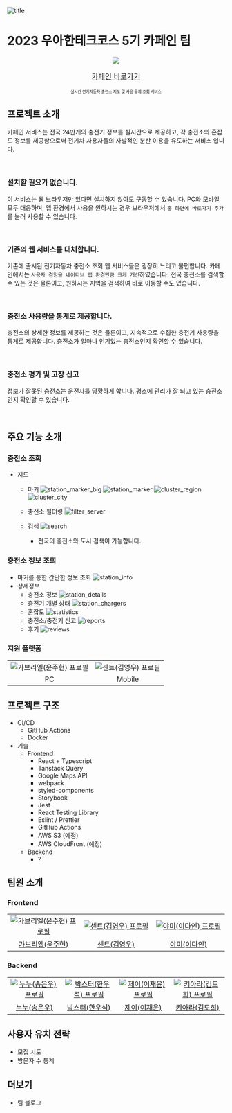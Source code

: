 ![title](./docs/title.png)

# 2023 우아한테크코스 5기 카페인 팀

<p align="center">
  <img src="./frontend/public/icons/192.png"/>
</p>
<p align="center" style="font-size: larger;">
  <a href="https://carffe.in">카페인 바로가기</a>
</p>
<p align="center" style="font-size: xx-small;">
  실시간 전기자동차 충전소 지도 및 사용 통계 조회 서비스
</p>

## 프로젝트 소개

카페인 서비스는 전국 24만개의 충전기 정보를 실시간으로 제공하고, 각 충전소의 혼잡도 정보를 제공함으로써 전기차 사용자들의 자발적인 분산 이용을 유도하는 서비스 입니다.

<br>

### 설치할 필요가 없습니다.

이 서비스는 웹 브라우저만 있다면 설치하지 않아도 구동할 수 있습니다. PC와 모바일 모두 대응하며, 앱 환경에서 사용을 원하시는 경우 브라우저에서 `홈 화면에 바로가기 추가`를 눌러 사용할 수 있습니다.

<br>

### 기존의 웹 서비스를 대체합니다.

기존에 출시된 전기자동차 충전소 조회 웹 서비스들은 굉장히 느리고 불편합니다. 카페인에서는 `사용자 경험을 네이티브 앱 환경만큼 크게 개선`하였습니다. 전국 충전소를 검색할 수 있는 것은 물론이고, 원하시는 지역을
검색하여 바로 이동할 수도 있습니다.

<br>

### 충전소 사용량을 통계로 제공합니다.

충전소의 상세한 정보를 제공하는 것은 물론이고, 지속적으로 수집한 충전기 사용량을 통계로 제공합니다. 충전소가 얼마나 인기있는 충전소인지 확인할 수 있습니다.

<br>

### 충전소 평가 및 고장 신고

정보가 잘못된 충전소는 운전자를 당황하게 합니다. 평소에 관리가 잘 되고 있는 충전소인지 확인할 수 있습니다.

<br>

## 주요 기능 소개

### 충전소 조회

- 지도
    - 마커
      ![station_marker_big](./docs/station_marker_big.png)
      ![station_marker](./docs/station_marker.png)
      ![cluster_region](./docs/cluster_region.png)
      ![cluster_city](./docs/cluster_city.png)

    - 충전소 필터링
      ![filter_server](./docs/filter_server.gif)

    - 검색
      ![search](./docs/search.gif)
        - 전국의 충전소와 도시 검색이 가능합니다.

### 충전소 정보 조회

- 마커를 통한 간단한 정보 조회
  ![station_info](./docs/station_info.png)
- 상세정보
    - 충전소 정보
      ![station_details](./docs/station_details.png)
    - 충전기 개별 상태
      ![station_chargers](./docs/station_chargers.png)
    - 혼잡도
      ![statistics](./docs/statistics.png)
    - 충전소/충전기 신고
      ![reports](./docs/reports.png)
    - 후기
      ![reviews](./docs/reviews.png)

### 지원 플랫폼

<table>
  <tr>
    <td align="center">
        <img src="./docs/pc.png" alt="가브리엘(윤주현) 프로필" />
    </td>
    <td align="center">
        <img src="./docs/mobile.png" alt="센트(김영우) 프로필" />
    </td>
  </tr>
  <tr>
    <td align="center">
        PC
    </td>
    <td align="center">
        Mobile
    </td>
  </tr>
</table>

## 프로젝트 구조

- CI/CD
    - GitHub Actions
    - Docker
- 기술
    - Frontend
        - React + Typescript
        - Tanstack Query
        - Google Maps API
        - webpack
        - styled-components
        - Storybook
        - Jest
        - React Testing Library
        - Eslint / Prettier
        - GitHub Actions
        - AWS S3 (예정)
        - AWS CloudFront (예정)
    - Backend
        - ?

## 팀원 소개

### Frontend

<table>
  <tr>
    <td align="center" width="200px">
      <a href="https://github.com/gabrielyoon7" target="_blank">
        <img src="https://avatars.githubusercontent.com/u/69189073?v=4" alt="가브리엘(윤주현) 프로필" />
      </a>
    </td>
    <td align="center" width="200px">
      <a href="https://github.com/kyw0716" target="_blank">
        <img src="https://avatars.githubusercontent.com/u/77326660?v=4" alt="센트(김영우) 프로필" />
      </a>
    </td>
    <td align="center" width="200px">
      <a href="https://github.com/feb-dain" target="_blank">
        <img src="https://avatars.githubusercontent.com/u/108778921?v=4" alt="야미(이다인) 프로필" />
      </a>
    </td>
  </tr>
  <tr>
    <td align="center">
      <a href="https://github.com/gabrielyoon7" target="_blank">
        가브리엘(윤주현)
      </a>
    </td>
    <td align="center">
      <a href="https://github.com/kyw0716" target="_blank">
        센트(김영우)
      </a>
    </td>
    <td align="center">
      <a href="https://github.com/feb-dain" target="_blank">
        야미(이다인)
      </a>
    </td>
  </tr>
</table>

### Backend

<table>
  <tr>
    <td align="center" width="200px">
      <a href="https://github.com/be-student" target="_blank">
        <img src="https://avatars.githubusercontent.com/u/80899085?v=4" alt="누누(송은우) 프로필" />
      </a>
    </td>
    <td align="center" width="200px">
      <a href="https://github.com/drunkenhw" target="_blank">
        <img src="https://avatars.githubusercontent.com/u/106640954?v=4" alt="박스터(한우석) 프로필" />
      </a>
    </td>
    <td align="center" width="200px">
      <a href="https://github.com/sosow0212" target="_blank">
        <img src="https://avatars.githubusercontent.com/u/63213487?v=4" alt="제이(이재윤) 프로필" />
      </a>
    </td>
    <td align="center" width="200px">
      <a href="https://github.com/kiarakim" target="_blank">
        <img src="https://avatars.githubusercontent.com/u/101039161?v=4" alt="키아라(김도희) 프로필" />
      </a>
    </td>
  </tr>
  <tr>
    <td align="center">
      <a href="https://github.com/be-student" target="_blank">
        누누(송은우)
      </a>
    </td>
    <td align="center">
      <a href="https://github.com/drunkenhw" target="_blank">
        박스터(한우석)
      </a>
    </td>
    <td align="center">
      <a href="https://github.com/sosow0212" target="_blank">
        제이(이재윤)
      </a>
    </td>
    <td align="center">
      <a href="https://github.com/kiarakim" target="_blank">
        키아라(김도희)
      </a>
    </td>
  </tr>
</table>

## 사용자 유치 전략

- 모집 시도
- 방문자 수 통계

## 더보기

- 팀 블로그
